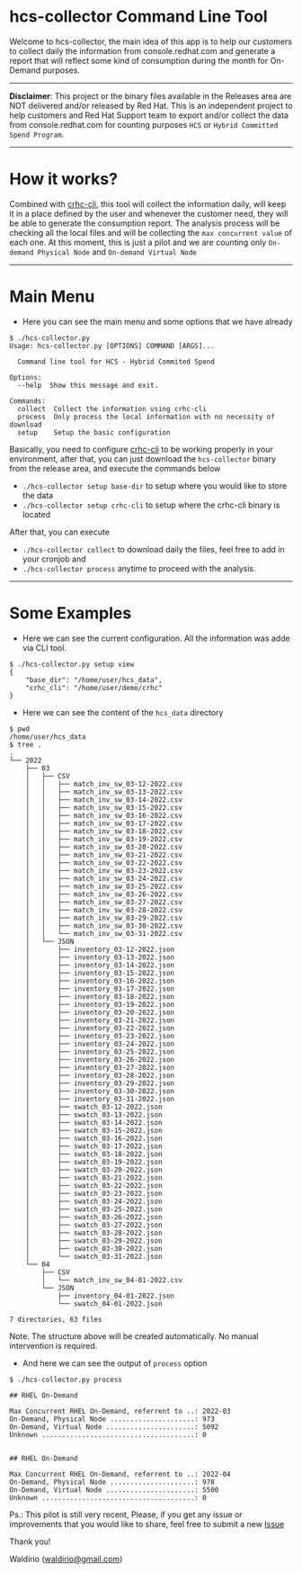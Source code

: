 # hcs-collector Command Line Tool

Welcome to hcs-collector, the main idea of this app is to help our customers to collect daily the information from console.redhat.com and generate a report that will reflect some kind of consumption during the month for On-Demand purposes.

---

**Disclaimer**: This project or the binary files available in the Releases area are NOT delivered and/or released by Red Hat. This is an independent project to help customers and Red Hat Support team to export and/or collect the data from console.redhat.com for counting purposes `HCS` or `Hybrid Committed Spend Program`. 

---

<h1>How it works?</h1>

Combined with [crhc-cli](https://github.com/C-RH-C/crhc-cli), this tool will collect the information daily, will keep it in a place defined by the user and whenever the customer need, they will be able to generate the consumption report. The analysis process will be checking all the local files and will be collecting the `max concurrent value` of each one. At this moment, this is just a pilot and we are counting only `On-demand Physical Node` and `On-demand Virtual Node`

---

<h1>Main Menu</h1>

- Here you can see the main menu and some options that we have already

```
$ ./hcs-collector.py 
Usage: hcs-collector.py [OPTIONS] COMMAND [ARGS]...

  Command line tool for HCS - Hybrid Commited Spend

Options:
  --help  Show this message and exit.

Commands:
  collect  Collect the information using crhc-cli
  process  Only process the local information with no necessity of download
  setup    Setup the basic configuration
```

Basically, you need to configure [crhc-cli](https://github.com/C-RH-C/crhc-cli) to be working properly in your environment, after that, you can just download the `hcs-collector` binary from the release area, and execute the commands below

  - `./hcs-collector setup base-dir` to setup where you would like to store the data
  - `./hcs-collector setup crhc-cli` to setup where the crhc-cli binary is located

After that, you can execute 

  - `./hcs-collector collect` to download daily the files, feel free to add in your cronjob and
  - `./hcs-collector process` anytime to proceed with the analysis.


---

<h1>Some Examples</h1>

- Here we can see the current configuration. All the information was adde via CLI tool.

```
$ ./hcs-collector.py setup view
{
    "base_dir": "/home/user/hcs_data",
    "crhc_cli": "/home/user/demo/crhc"
}
```

- Here we can see the content of the `hcs_data` directory

```
$ pwd
/home/user/hcs_data
$ tree .
.
└── 2022
    ├── 03
    │   ├── CSV
    │   │   ├── match_inv_sw_03-12-2022.csv
    │   │   ├── match_inv_sw_03-13-2022.csv
    │   │   ├── match_inv_sw_03-14-2022.csv
    │   │   ├── match_inv_sw_03-15-2022.csv
    │   │   ├── match_inv_sw_03-16-2022.csv
    │   │   ├── match_inv_sw_03-17-2022.csv
    │   │   ├── match_inv_sw_03-18-2022.csv
    │   │   ├── match_inv_sw_03-19-2022.csv
    │   │   ├── match_inv_sw_03-20-2022.csv
    │   │   ├── match_inv_sw_03-21-2022.csv
    │   │   ├── match_inv_sw_03-22-2022.csv
    │   │   ├── match_inv_sw_03-23-2022.csv
    │   │   ├── match_inv_sw_03-24-2022.csv
    │   │   ├── match_inv_sw_03-25-2022.csv
    │   │   ├── match_inv_sw_03-26-2022.csv
    │   │   ├── match_inv_sw_03-27-2022.csv
    │   │   ├── match_inv_sw_03-28-2022.csv
    │   │   ├── match_inv_sw_03-29-2022.csv
    │   │   ├── match_inv_sw_03-30-2022.csv
    │   │   └── match_inv_sw_03-31-2022.csv
    │   └── JSON
    │       ├── inventory_03-12-2022.json
    │       ├── inventory_03-13-2022.json
    │       ├── inventory_03-14-2022.json
    │       ├── inventory_03-15-2022.json
    │       ├── inventory_03-16-2022.json
    │       ├── inventory_03-17-2022.json
    │       ├── inventory_03-18-2022.json
    │       ├── inventory_03-19-2022.json
    │       ├── inventory_03-20-2022.json
    │       ├── inventory_03-21-2022.json
    │       ├── inventory_03-22-2022.json
    │       ├── inventory_03-23-2022.json
    │       ├── inventory_03-24-2022.json
    │       ├── inventory_03-25-2022.json
    │       ├── inventory_03-26-2022.json
    │       ├── inventory_03-27-2022.json
    │       ├── inventory_03-28-2022.json
    │       ├── inventory_03-29-2022.json
    │       ├── inventory_03-30-2022.json
    │       ├── inventory_03-31-2022.json
    │       ├── swatch_03-12-2022.json
    │       ├── swatch_03-13-2022.json
    │       ├── swatch_03-14-2022.json
    │       ├── swatch_03-15-2022.json
    │       ├── swatch_03-16-2022.json
    │       ├── swatch_03-17-2022.json
    │       ├── swatch_03-18-2022.json
    │       ├── swatch_03-19-2022.json
    │       ├── swatch_03-20-2022.json
    │       ├── swatch_03-21-2022.json
    │       ├── swatch_03-22-2022.json
    │       ├── swatch_03-23-2022.json
    │       ├── swatch_03-24-2022.json
    │       ├── swatch_03-25-2022.json
    │       ├── swatch_03-26-2022.json
    │       ├── swatch_03-27-2022.json
    │       ├── swatch_03-28-2022.json
    │       ├── swatch_03-29-2022.json
    │       ├── swatch_03-30-2022.json
    │       └── swatch_03-31-2022.json
    └── 04
        ├── CSV
        │   └── match_inv_sw_04-01-2022.csv
        └── JSON
            ├── inventory_04-01-2022.json
            └── swatch_04-01-2022.json

7 directories, 63 files
```

Note. The structure above will be created automatically. No manual intervention is required.


- And here we can see the output of `process` option

```
$ ./hcs-collector.py process

## RHEL On-Demand

Max Concurrent RHEL On-Demand, referrent to ..: 2022-03
On-Demand, Physical Node .....................: 973
On-Demand, Virtual Node ......................: 5092
Unknown ......................................: 0


## RHEL On-Demand

Max Concurrent RHEL On-Demand, referrent to ..: 2022-04
On-Demand, Physical Node .....................: 978
On-Demand, Virtual Node ......................: 5500
Unknown ......................................: 0
```


Ps.: This pilot is still very recent, Please, if you get any issue or improvements that you would like to share, feel free to submit a new [Issue](https://github.com/C-RH-C/hcs-collector/issues/new/choose)

Thank you!

Waldirio (waldirio@gmail.com)